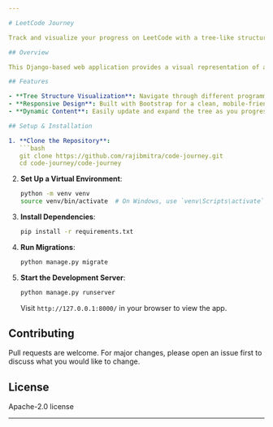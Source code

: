 ```yaml
---

# LeetCode Journey

Track and visualize your progress on LeetCode with a tree-like structure representing different topics and problems.

## Overview

This Django-based web application provides a visual representation of a user's programming journey on LeetCode. Starting with foundational topics like Arrays, the tree branches out into subtopics, each containing specific problems the user has tackled.

## Features

- **Tree Structure Visualization**: Navigate through different programming topics and see which problems have been solved under each.
- **Responsive Design**: Built with Bootstrap for a clean, mobile-friendly user experience.
- **Dynamic Content**: Easily update and expand the tree as you progress in your LeetCode journey.

## Setup & Installation

1. **Clone the Repository**:
   ```bash
   git clone https://github.com/rajibmitra/code-journey.git
   cd code-journey/code-journey
   ```

2. **Set Up a Virtual Environment**:
   ```bash
   python -m venv venv
   source venv/bin/activate  # On Windows, use `venv\Scripts\activate`
   ```

3. **Install Dependencies**:
   ```bash
   pip install -r requirements.txt
   ```

4. **Run Migrations**:
   ```bash
   python manage.py migrate
   ```

5. **Start the Development Server**:
   ```bash
   python manage.py runserver
   ```

   Visit `http://127.0.0.1:8000/` in your browser to view the app.

## Contributing

Pull requests are welcome. For major changes, please open an issue first to discuss what you would like to change.

## License

 Apache-2.0 license

---
```


